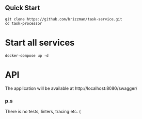 ## Quick Start
```
git clone https://github.com/brizzman/task-service.git
cd task-processor 
```
# Start all services
```
docker-compose up -d
```
# API 
The application will be available at http://localhost:8080/swagger/
<br>
### p.s 
There is no tests, linters, tracing etc. (
